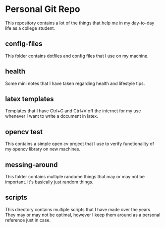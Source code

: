 # Personal Git Repo
This repository contains a lot of the things that help me in my day-to-day life as a college student.

## config-files
This folder contains dotfiles and config files that I use on my machine.

## health
Some mini notes that I have taken regarding health and lifestyle tips.

## latex templates
Templates that I have Ctrl+C and Ctrl+V off the internet for my use whenever I want to write a document in latex.

## opencv test
This contains a simple open cv project that I use to verify functionality of my opencv library on new machines.

## messing-around
This folder contains multiple randome things that may or may not be important. It's basically just random things.

## scripts 
This directory contains multiple scripts that I have made over the years. They may or may not be optimal, however I keep them around as a personal reference just in case.


